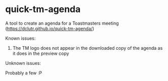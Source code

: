 # quick-tm-agenda
A tool to create an agenda for a Toastmasters meeting (https://dclutr.github.io/quick-tm-agenda/)

Known issues:

1. The TM logo does not appear in the downloaded copy of the agenda as it does in the preview copy

Unknown issues:

Probably a few :P
